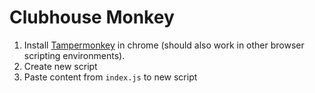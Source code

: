 # Clubhouse Monkey

1. Install [Tampermonkey](https://chrome.google.com/webstore/detail/tampermonkey/dhdgffkkebhmkfjojejmpbldmpobfkfo) in chrome (should also work in other browser scripting environments).
2. Create new script
3. Paste content from `index.js` to new script
